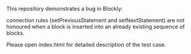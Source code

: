 
This repository demonstrates a bug in Blockly:

connection rules (setPreviousStatement and setNextStatement) are not honoured when a block is inserted into an already existing sequence of blocks.

Please open index.html for detailed description of the test case.
